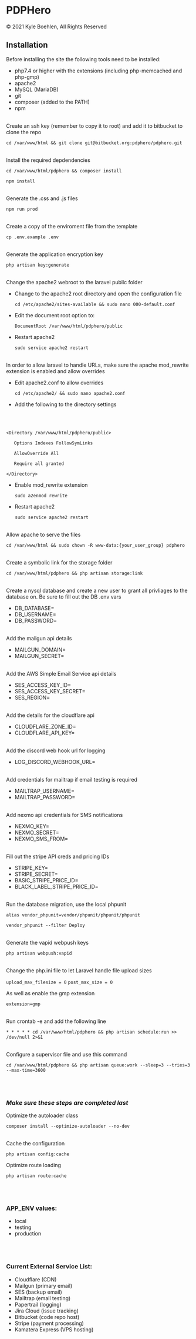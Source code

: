 # PDPHero
© 2021 Kyle Boehlen, All Rights Reserved

## Installation
Before installing the site the following tools need to be installed:

- php7.4 or higher with the extensions (including php-memcached and php-gmp)
- apache2
- MySQL (MariaDB)
- git
- composer (added to the PATH)
- npm

<br/>
Create an ssh key (remember to copy it to root) and add it to bitbucket to clone the repo

`cd /var/www/html && git clone git@bitbucket.org:pdphero/pdphero.git`

<br/>
Install the required depdendencies

`cd /var/www/html/pdphero && composer install`

`npm install`

<br/>
Generate the .css and .js files

`npm run prod`

<br/>
Create a copy of the enviroment file from the template

`cp .env.example .env`

<br/>
Generate the application encryption key

`php artisan key:generate`

<br/>
Change the apache2 webroot to the laravel public folder

- Change to the apache2 root directory and open the configuration file

   `cd /etc/apache2/sites-available && sudo nano 000-default.conf`
   
- Edit the document root option to:

   `DocumentRoot /var/www/html/pdphero/public`
   
- Restart apache2

   `sudo service apache2 restart`

<br/>
In order to allow laravel to handle URLs, make sure the apache mod_rewrite extension is enabled and allow overrides

- Edit apache2.conf to allow overrides

   `cd /etc/apache2/ && sudo nano apache2.conf`
   
- Add the following to the directory settings
<br/>
<br/>

```
<Directory /var/www/html/pdphero/public>

   Options Indexes FollowSymLinks

   AllowOverride All

   Require all granted

</Directory>
```

- Enable mod_rewrite extension

   `sudo a2enmod rewrite`
   
- Restart apache2

   `sudo service apache2 restart`

<br/>
Allow apache to serve the files

`cd /var/www/html && sudo chown -R www-data:{your_user_group} pdphero`

<br/>
Create a symbolic link for the storage folder

`cd /var/www/html/pdphero && php artisan storage:link`

<br/>
Create a nysql database and create a new user to grant all privliages to the database on. Be sure to fill out the DB .env vars

- DB_DATABASE=
- DB_USERNAME=
- DB_PASSWORD=

<br/>
Add the mailgun api details

- MAILGUN_DOMAIN=
- MAILGUN_SECRET=

<br/>
Add the AWS Simple Email Service api details

- SES_ACCESS_KEY_ID=
- SES_ACCESS_KEY_SECRET=
- SES_REGION=

<br/>
Add the details for the cloudflare api

- CLOUDFLARE_ZONE_ID=
- CLOUDFLARE_API_KEY=

<br/>
Add the discord web hook url for logging

- LOG_DISCORD_WEBHOOK_URL=

<br/>
Add credentials for mailtrap if email testing is required

- MAILTRAP_USERNAME=
- MAILTRAP_PASSWORD=

<br/>
Add nexmo api credentials for SMS notifications

- NEXMO_KEY=
- NEXMO_SECRET=
- NEXMO_SMS_FROM=

<br/>
Fill out the stripe API creds and pricing IDs

- STRIPE_KEY=
- STRIPE_SECRET=
- BASIC_STRIPE_PRICE_ID=
- BLACK_LABEL_STRIPE_PRICE_ID=

<br/>
Run the database migration, use the local phpunit

`alias vendor_phpunit=vendor/phpunit/phpunit/phpunit`

`vendor_phpunit --filter Deploy`

<br/>
Generate the vapid webpush keys

`php artisan webpush:vapid`

<br/>
Change the php.ini file to let Laravel handle file upload sizes

`upload_max_filesize = 0`
`post_max_size = 0`

As well as enable the gmp extension

`extension=gmp`

<br/>
Run crontab -e and add the following line

`* * * * * cd /var/www/html/pdphero && php artisan schedule:run >> /dev/null 2>&1`

<br/>
Configure a supervisor file and use this command

`cd /var/www/html/pdphero && php artisan queue:work --sleep=3 --tries=3 --max-time=3600`

<br/><br/>
### _Make sure these steps are completed last_ 

Optimize the autoloader class

   `composer install --optimize-autoloader --no-dev`

<br/>
Cache the configuration

   `php artisan config:cache`


Optimize route loading

   `php artisan route:cache`

<br/><br/>
### APP_ENV values:

- local
- testing
- production

<br/><br/>
### Current External Service List:
- Cloudflare (CDN)
- Mailgun (primary email)
- SES (backup email)
- Mailtrap (email testing)
- Papertrail (logging)
- Jira Cloud (issue tracking)
- Bitbucket (code repo host)
- Stripe (payment processing)
- Kamatera Express (VPS hosting)